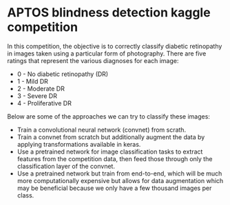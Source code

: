 # APTOS blindness detection kaggle competition


In this competition, the objective is to correctly classify diabetic retinopathy in images taken using a particular form of photography. There are five ratings that represent the various diagnoses for each image:
 * 0 - No diabetic retinopathy (DR)
 * 1 - Mild DR
 * 2 - Moderate DR
 * 3 - Severe DR
 * 4 - Proliferative DR

Below are some of the approaches we can try to classify these images:
  * Train a convolutional neural network (convnet) from scrath.
  * Train a convnet from scratch but additionally augment the data by applying transformations available in keras.
  * Use a pretrained network for image classification tasks to extract features from the competition data, then feed those through only the classification layer of the convnet.
  * Use a pretrained network but train from end-to-end, which will be much more computationally expensive but allows for data augmentation which may be beneficial because we only have a few thousand images per class.

